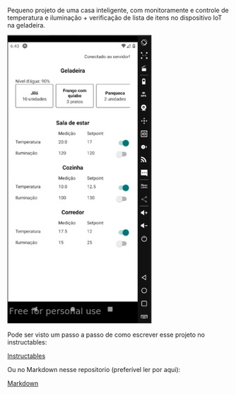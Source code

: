 Pequeno projeto de uma casa inteligente, com monitoramente e controle de temperatura e iluminação + verificação de lista de itens no dispositivo IoT na geladeira.

![telamobile](./telamobile.png)

Pode ser visto um passo a passo de como escrever esse projeto no instructables:

[Instructables](https://www.instructables.com/Pequeno-Projeto-De-Uma-Casa-Inteligente/)

Ou no Markdown nesse repositorio (preferível ler por aqui):

[Markdown](https://github.com/LuizFelipeCSalgado/smarthouse/instructables.md)
